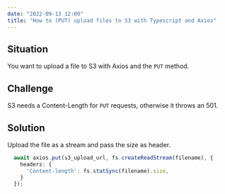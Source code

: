 ```yaml
---
date: "2022-09-13 12:00"
title: "How to (PUT) upload files to S3 with Typescript and Axios"
---
```


## Situation

You want to upload a file to S3 with Axios and the `PUT` method.

## Challenge

S3 needs a Content-Length for `PUT` requests, otherwise it throws an 501.

## Solution

Upload the file as a stream and pass the size as header.

```typescript
  await axios.put(s3_upload_url, fs.createReadStream(filename), {
    headers: {
      'Content-length': fs.statSync(filename).size,
    }
  });
```
